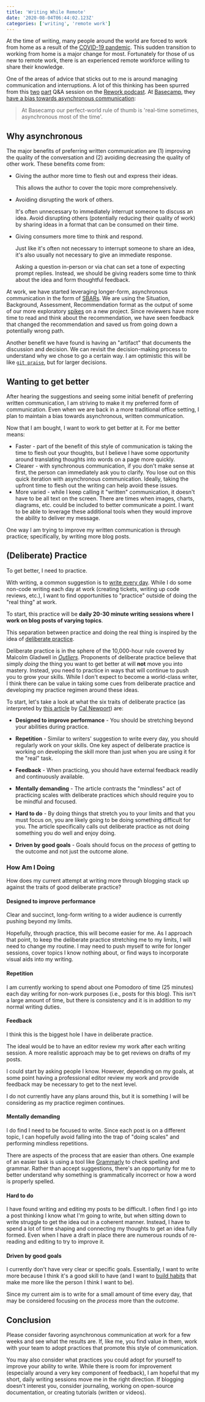 ```yaml
---
title: 'Writing While Remote'
date: '2020-08-04T06:44:02.123Z'
categories: ['writing', 'remote work']
---
```


At the time of writing, many people around the world are forced to work from home as a result of the [COVID-19 pandemic](https://en.wikipedia.org/wiki/COVID-19_pandemic). This sudden transition to working from home is a major change for most. Fortunately for those of us new to remote work, there is an experienced remote workforce willing to share their knowledge.

One of the areas of advice that sticks out to me is around managing communication and interruptions. A lot of this thinking has been spurred from this [two](https://rework.fm/remote-work-q-a-1/) [part](https://rework.fm/remote-work-q-a-2/) Q&A session on the [Rework podcast](https://rework.fm/). At [Basecamp](https://basecamp.com/), they [have a bias towards asynchronous communication](https://m.signalvnoise.com/is-group-chat-making-you-sweat/):

> At Basecamp our perfect-world rule of thumb is 'real-time sometimes, asynchronous most of the time'.

## Why asynchronous

The major benefits of preferring written communication are (1) improving the quality of the conversation and (2) avoiding decreasing the quality of other work. These benefits come from:

* Giving the author more time to flesh out and express their ideas.

  This allows the author to cover the topic more comprehensively.

* Avoiding disrupting the work of others.

  It's often unnecessary to immediately interrupt someone to discuss an idea. Avoid disrupting others (potentially reducing their quality of work) by sharing ideas in a format that can be consumed on their time.

* Giving consumers more time to think and respond.

  Just like it's often not necessary to interrupt someone to share an idea, it's also usually not necessary to give an immediate response.

  Asking a question in-person or via chat can set a tone of expecting prompt replies. Instead, we should be giving readers some time to think about the idea and form thoughtful feedback.

At work, we have started leveraging longer-form, asynchronous communication in the form of [SBARs](https://en.wikipedia.org/wiki/SBAR). We are using the Situation, Background, Assessment, Recommendation format as the output of some of our more exploratory [spikes](http://www.extremeprogramming.org/rules/spike.html) on a new project. Since reviewers have more time to read and think about the recommendation, we have seen feedback that changed the recommendation and saved us from going down a potentially wrong path.

Another benefit we have found is having an "artifact" that documents the discussion and decision. We can revisit the decision-making process to understand why we chose to go a certain way. I am optimistic this will be like [`git praise`](https://github.com/ansman/git-praise), but for larger decisions.

## Wanting to get better

After hearing the suggestions and seeing some initial benefit of preferring written communication, I am striving to make it my preferred form of communication. Even when we are back in a more traditional office setting, I plan to maintain a bias towards asynchronous, written communication.

Now that I am bought, I want to work to get better at it. For me better means:

* Faster - part of the benefit of this style of communication is taking the time to flesh out your thoughts, but I believe I have some opportunity around translating thoughts into words on a page more quickly.
* Clearer - with synchronous communication, if you don't make sense at first, the person can immediately ask you to clarify. You lose out on this quick iteration with asynchronous communication. Ideally, taking the upfront time to flesh out the writing can help avoid these issues.
* More varied - while I keep calling it "written" communication, it doesn't have to be all text on the screen. There are times when images, charts, diagrams, etc. could be included to better communicate a point. I want to be able to leverage these additional tools when they would improve the ability to deliver my message.

One way I am trying to improve my written communication is through practice; specifically, by writing more blog posts.

## (Deliberate) Practice

To get better, I need to practice.

With writing, a common suggestion is to [write every day](https://medium.com/the-mission/the-daily-routine-of-20-famous-writers-and-how-you-can-use-them-to-succeed-1603f52fbb77#:~:text=Stephen%20King%20writes%206%20pages,it's%20just%20another%20day's%20work.). While I do some non-code writing each day at work (creating tickets, writing up code reviews, etc.), I want to find opportunities to "practice" outside of doing the "real thing" at work.

To start, this practice will be **daily 20-30 minute writing sessions where I work on blog posts of varying topics**.

This separation between practice and doing the real thing is inspired by the idea of [deliberate practice](https://www.calnewport.com/blog/2010/01/06/the-grandmaster-in-the-corner-office-what-the-study-of-chess-experts-teaches-us-about-building-a-remarkable-life/).

Deliberate practice is in the sphere of the 10,000-hour rule covered by Malcolm Gladwell in [_Outliers_](https://en.wikipedia.org/wiki/Outliers_\(book\)). Proponents of deliberate practice believe that simply _doing_ the thing you want to get better at will **not** move you into mastery. Instead, you need to practice in ways that will continue to push you to grow your skills. While I don't expect to become a world-class writer, I think there can be value in taking some cues from deliberate practice and developing my practice regimen around these ideas.

To start, let's take a look at what the six traits of deliberate practice (as interpreted by [this article]((https://www.calnewport.com/blog/2010/01/06/the-grandmaster-in-the-corner-office-what-the-study-of-chess-experts-teaches-us-about-building-a-remarkable-life/)) by [Cal Newport](https://www.calnewport.com/about/)) are:

* **Designed to improve performance** - You should be stretching beyond your abilities during practice.

* **Repetition** - Similar to writers' suggestion to write every day, you should regularly work on your skills. One key aspect of deliberate practice is working on developing the skill more than just when you are using it for the "real" task.

* **Feedback** - When practicing, you should have external feedback readily and continuously available.

* **Mentally demanding** - The article contrasts the "mindless" act of practicing scales with deliberate practices which should require you to be mindful and focused.

* **Hard to do** - By doing things that stretch you to your limits and that you must focus on, you are likely going to be doing something difficult for you. The article specifically calls out deliberate practice as not doing something you do well and enjoy doing.

* **Driven by good goals** - Goals should focus on the _process_ of getting to the outcome and not just the outcome alone.

### How Am I Doing

How does my current attempt at writing more through blogging stack up against the traits of good deliberate practice?

#### Designed to improve performance

Clear and succinct, long-form writing to a wider audience is currently pushing beyond my limits.

Hopefully, through practice, this will become easier for me. As I approach that point, to keep the deliberate practice stretching me to my limits, I will need to change my routine. I may need to push myself to write for longer sessions, cover topics I know nothing about, or find ways to incorporate visual aids into my writing.

#### Repetition

I am currently working to spend about one Pomodoro of time (25 minutes) each day writing for non-work purposes (i.e., posts for this blog). This isn't a large amount of time, but there is consistency and it is in addition to my normal writing duties.

#### Feedback

I think this is the biggest hole I have in deliberate practice.

The ideal would be to have an editor review my work after each writing session. A more realistic approach may be to get reviews on drafts of my posts.

I could start by asking people I know. However, depending on my goals, at some point having a professional editor review my work and provide feedback may be necessary to get to the next level.

I do not currently have any plans around this, but it is something I will be considering as my practice regimen continues.

#### Mentally demanding

I do find I need to be focused to write. Since each post is on a different topic, I can hopefully avoid falling into the trap of "doing scales" and performing mindless repetitions.

There are aspects of the process that are easier than others. One example of an easier task is using a tool like [Grammarly](https://www.grammarly.com/) to check spelling and grammar. Rather than accept suggestions, there's an opportunity for me to better understand why something is grammatically incorrect or how a word is properly spelled.

#### Hard to do

I have found writing and editing my posts to be difficult. I often find I go into a post thinking I know what I'm going to write, but when sitting down to write struggle to get the idea out in a coherent manner. Instead, I have to spend a lot of time shaping and connecting my thoughts to get an idea fully formed. Even when I have a draft in place there are numerous rounds of re-reading and editing to try to improve it.

#### Driven by good goals

I currently don't have very clear or specific goals. Essentially, I want to write more because I think it's a good skill to have (and I want to [build habits](https://jamesclear.com/identity-based-habits) that make me more like the person I think I want to be).

Since my current aim is to write for a small amount of time every day, that may be considered focusing on the _process_ more than the _outcome_.

## Conclusion

Please consider favoring asynchronous communication at work for a few weeks and see what the results are. If, like me, you find value in them, work with your team to adopt practices that promote this style of communication.

You may also consider what practices you could adopt for yourself to improve your ability to write. While there is room for improvement (especially around a very key component of feedback), I am hopeful that my short, daily writing sessions move me in the right direction. If blogging doesn't interest you, consider journaling, working on open-source documentation, or creating tutorials (written or videos).
